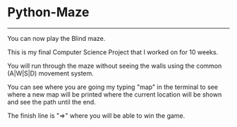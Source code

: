 # Python-Maze
----------
You can now play the Blind maze. 

This is my final Computer Science Project that I worked on for 10 weeks. 

You will run through the maze without seeing the walls using the common (A|W|S|D) movement system.

You can see where you are going my typing "map" in the terminal to see where a new map will be printed where the current location will be shown and see the path until the end. 

The finish line is "=>" where you will be able to win the game.

